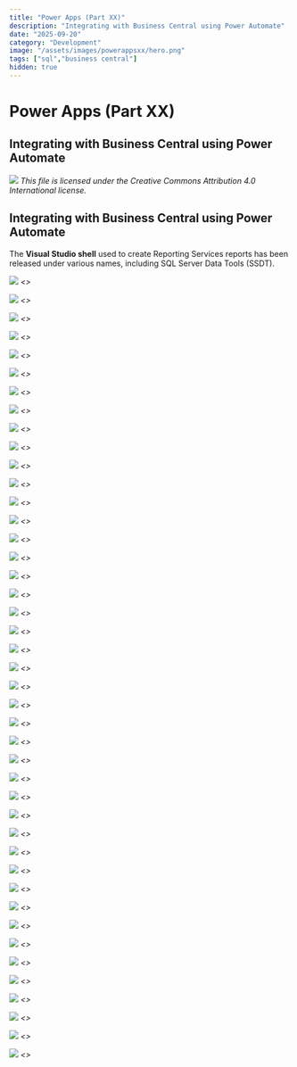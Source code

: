 ```yaml
---
title: "Power Apps (Part XX)"
description: "Integrating with Business Central using Power Automate"
date: "2025-09-20"
category: "Development"
image: "/assets/images/powerappsxx/hero.png"
tags: ["sql","business central"]
hidden: true
---
```


# Power Apps (Part XX)

## Integrating with Business Central using Power Automate

![](/assets/images/powerappsxx/office-365-icon-500x500.png)
*This file is licensed under the Creative Commons Attribution 4.0 International license.*


## Integrating with Business Central using Power Automate

The **Visual Studio shell** used to create Reporting Services reports has been released under various names, including SQL Server Data Tools (SSDT).

![](/assets/images/powerappsxx/screenshot-2024-10-30-at-5.00.32pm-1836x1475.png)
*<<NEW TEXT HERE>>*

![](/assets/images/powerappsxx/screenshot-2024-10-30-at-5.00.32pm-1836x1475.png)
*<<NEW TEXT HERE>>*

![](/assets/images/powerappsxx/screenshot-2024-10-30-at-5.00.32pm-1836x1475.png)
*<<NEW TEXT HERE>>*

![](/assets/images/powerappsxx/screenshot-2024-10-30-at-5.00.32pm-1836x1475.png)
*<<NEW TEXT HERE>>*

![](/assets/images/powerappsxx/screenshot-2024-10-30-at-5.00.32pm-1836x1475.png)
*<<NEW TEXT HERE>>*

![](/assets/images/powerappsxx/screenshot-2024-10-30-at-5.00.32pm-1836x1475.png)
*<<NEW TEXT HERE>>*

![](/assets/images/powerappsxx/screenshot-2024-10-30-at-5.00.32pm-1836x1475.png)
*<<NEW TEXT HERE>>*

![](/assets/images/powerappsxx/screenshot-2024-10-30-at-5.00.32pm-1836x1475.png)
*<<NEW TEXT HERE>>*

![](/assets/images/powerappsxx/screenshot-2024-10-30-at-5.00.32pm-1836x1475.png)
*<<NEW TEXT HERE>>*

![](/assets/images/powerappsxx/screenshot-2024-10-30-at-5.00.32pm-1836x1475.png)
*<<NEW TEXT HERE>>*

![](/assets/images/powerappsxx/screenshot-2024-10-30-at-5.00.32pm-1836x1475.png)
*<<NEW TEXT HERE>>*

![](/assets/images/powerappsxx/screenshot-2024-10-30-at-5.00.32pm-1836x1475.png)
*<<NEW TEXT HERE>>*

![](/assets/images/powerappsxx/screenshot-2024-10-30-at-5.00.32pm-1836x1475.png)
*<<NEW TEXT HERE>>*

![](/assets/images/powerappsxx/screenshot-2024-10-30-at-5.00.32pm-1836x1475.png)
*<<NEW TEXT HERE>>*

![](/assets/images/powerappsxx/screenshot-2024-10-30-at-5.00.32pm-1836x1475.png)
*<<NEW TEXT HERE>>*

![](/assets/images/powerappsxx/screenshot-2024-10-30-at-5.00.32pm-1836x1475.png)
*<<NEW TEXT HERE>>*

![](/assets/images/powerappsxx/screenshot-2024-10-30-at-5.00.32pm-1836x1475.png)
*<<NEW TEXT HERE>>*

![](/assets/images/powerappsxx/screenshot-2024-10-30-at-5.00.32pm-1836x1475.png)
*<<NEW TEXT HERE>>*

![](/assets/images/powerappsxx/screenshot-2024-10-30-at-5.00.32pm-1836x1475.png)
*<<NEW TEXT HERE>>*

![](/assets/images/powerappsxx/screenshot-2024-10-30-at-5.00.32pm-1836x1475.png)
*<<NEW TEXT HERE>>*

![](/assets/images/powerappsxx/screenshot-2024-10-30-at-5.00.32pm-1836x1475.png)
*<<NEW TEXT HERE>>*

![](/assets/images/powerappsxx/screenshot-2024-10-30-at-5.00.32pm-1836x1475.png)
*<<NEW TEXT HERE>>*

![](/assets/images/powerappsxx/screenshot-2024-10-30-at-5.00.32pm-1836x1475.png)
*<<NEW TEXT HERE>>*

![](/assets/images/powerappsxx/screenshot-2024-10-30-at-5.00.32pm-1836x1475.png)
*<<NEW TEXT HERE>>*

![](/assets/images/powerappsxx/screenshot-2024-10-30-at-5.00.32pm-1836x1475.png)
*<<NEW TEXT HERE>>*

![](/assets/images/powerappsxx/screenshot-2024-10-30-at-5.00.32pm-1836x1475.png)
*<<NEW TEXT HERE>>*

![](/assets/images/powerappsxx/screenshot-2024-10-30-at-5.00.32pm-1836x1475.png)
*<<NEW TEXT HERE>>*

![](/assets/images/powerappsxx/screenshot-2024-10-30-at-5.00.32pm-1836x1475.png)
*<<NEW TEXT HERE>>*

![](/assets/images/powerappsxx/screenshot-2024-10-30-at-5.00.32pm-1836x1475.png)
*<<NEW TEXT HERE>>*

![](/assets/images/powerappsxx/screenshot-2024-10-30-at-5.00.32pm-1836x1475.png)
*<<NEW TEXT HERE>>*

![](/assets/images/powerappsxx/screenshot-2024-10-30-at-5.00.32pm-1836x1475.png)
*<<NEW TEXT HERE>>*

![](/assets/images/powerappsxx/screenshot-2024-10-30-at-5.00.32pm-1836x1475.png)
*<<NEW TEXT HERE>>*

![](/assets/images/powerappsxx/screenshot-2024-10-30-at-5.00.32pm-1836x1475.png)
*<<NEW TEXT HERE>>*

![](/assets/images/powerappsxx/screenshot-2024-10-30-at-5.00.32pm-1836x1475.png)
*<<NEW TEXT HERE>>*

![](/assets/images/powerappsxx/screenshot-2024-10-30-at-5.00.32pm-1836x1475.png)
*<<NEW TEXT HERE>>*

![](/assets/images/powerappsxx/screenshot-2024-10-30-at-5.00.32pm-1836x1475.png)
*<<NEW TEXT HERE>>*

![](/assets/images/powerappsxx/screenshot-2024-10-30-at-5.00.32pm-1836x1475.png)
*<<NEW TEXT HERE>>*

![](/assets/images/powerappsxx/screenshot-2024-10-30-at-5.00.32pm-1836x1475.png)
*<<NEW TEXT HERE>>*

![](/assets/images/powerappsxx/screenshot-2024-10-30-at-5.00.32pm-1836x1475.png)
*<<NEW TEXT HERE>>*

![](/assets/images/powerappsxx/screenshot-2024-10-30-at-5.00.32pm-1836x1475.png)
*<<NEW TEXT HERE>>*

![](/assets/images/powerappsxx/screenshot-2024-10-30-at-5.00.32pm-1836x1475.png)
*<<NEW TEXT HERE>>*

![](/assets/images/powerappsxx/screenshot-2024-10-30-at-5.00.32pm-1836x1475.png)
*<<NEW TEXT HERE>>*

![](/assets/images/powerappsxx/screenshot-2024-10-30-at-5.00.32pm-1836x1475.png)
*<<NEW TEXT HERE>>*
